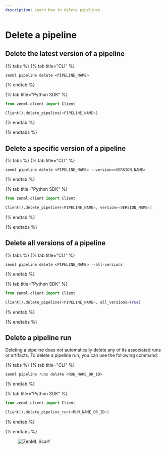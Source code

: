 ```yaml
---
description: Learn how to delete pipelines.
---
```


# Delete a pipeline

## Delete the latest version of a pipeline

{% tabs %}
{% tab title="CLI" %}

```shell
zenml pipeline delete <PIPELINE_NAME>
```

{% endtab %}

{% tab title="Python SDK" %}

```python
from zenml.client import Client

Client().delete_pipeline(<PIPELINE_NAME>)
```

{% endtab %}

{% endtabs %}

## Delete a specific version of a pipeline

{% tabs %}
{% tab title="CLI" %}

```shell
zenml pipeline delete <PIPELINE_NAME> --version=<VERSION_NAME>
```

{% endtab %}

{% tab title="Python SDK" %}

```python
from zenml.client import Client

Client().delete_pipeline(<PIPELINE_NAME>, version=<VERSION_NAME>)
```

{% endtab %}

{% endtabs %}

## Delete all versions of a pipeline

{% tabs %}
{% tab title="CLI" %}

```shell
zenml pipeline delete <PIPELINE_NAME> --all-versions
```

{% endtab %}

{% tab title="Python SDK" %}

```python
from zenml.client import Client

Client().delete_pipeline(<PIPELINE_NAME>, all_versions=True)
```


{% endtab %}

{% endtabs %}

## Delete a pipeline run

Deleting a pipeline does not automatically delete any of its associated runs or artifacts. To delete a pipeline run, you can use the following command:

{% tabs %}
{% tab title="CLI" %}

```shell
zenml pipeline runs delete <RUN_NAME_OR_ID>
```

{% endtab %}

{% tab title="Python SDK" %}

```python
from zenml.client import Client

Client().delete_pipeline_run(<RUN_NAME_OR_ID>)
```


{% endtab %}

{% endtabs %}


<figure><img src="https://static.scarf.sh/a.png?x-pxid=f0b4f458-0a54-4fcd-aa95-d5ee424815bc" alt="ZenML Scarf"><figcaption></figcaption></figure>
